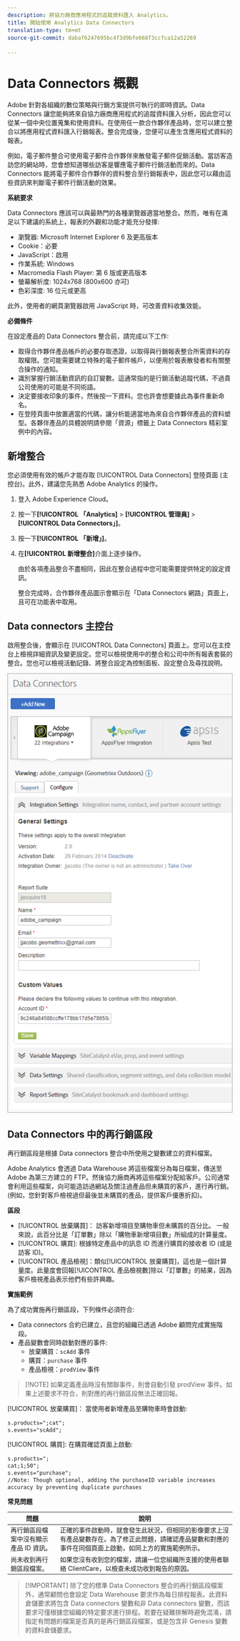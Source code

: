 ```yaml
---
description: 將協力廠商應用程式的追蹤資料匯入 Analytics。
title: 開始使用 Analytics Data Connectors
translation-type: tm+mt
source-git-commit: dabaf6247695bc4f3d9bfe668f3ccfca12a52269

---
```



# Data Connectors 概觀

Adobe 針對各組織的數位策略與行銷方案提供可執行的即時資訊。Data Connectors 讓您能夠將來自協力廠商應用程式的追蹤資料匯入分析，因此您可以從某一個中央位置蒐集和使用資料。在使用任一款合作夥伴產品時，您可以建立整合以將應用程式資料匯入行銷報表。整合完成後，您便可以產生含應用程式資料的報表。

例如，電子郵件整合可使用電子郵件合作夥伴來散發電子郵件促銷活動。當訪客造訪您的網站時，您會想知道哪些訪客是響應電子郵件行銷活動而來的。Data Connectors 能將電子郵件合作夥伴的資料整合至行銷報表中，因此您可以藉由這些資訊來判斷電子郵件行銷活動的效果。

**系統要求**

Data Connectors 應該可以與最熱門的各種瀏覽器適當地整合。然而，唯有在滿足以下建議的系統上，報表的外觀和功能才能充分發揮:

* 瀏覽器: Microsoft Internet Explorer 6 及更高版本
* Cookie：必要
* JavaScript：啟用
* 作業系統: Windows
* Macromedia Flash Player: 第 6 版或更高版本
* 螢幕解析度: 1024x768 (800x600 亦可)
* 色彩深度: 16 位元或更高

此外，使用者的網頁瀏覽器啟用 JavaScript 時，可改善資料收集效能。

**必備條件**

在設定產品的 Data Connectors 整合前，請完成以下工作:

* 取得合作夥伴產品帳戶的必要存取憑證，以取得與行銷報表整合所需資料的存取權限。您可能需要建立特殊的電子郵件帳戶，以便用於報表散發者和有關整合操作的通知。
* 識別掌握行銷活動資訊的自訂變數。這通常指的是行銷活動追蹤代碼，不過貴公司使用的可能是不同術語。
* 決定要接收印象的事件，然後按一下資料。您也許會想要據此為事件重新命名。
* 在登陸頁面中放置適當的代碼，讓分析能適當地為來自合作夥伴產品的資料塑型。各夥伴產品的具體說明請參閱「資源」標籤上 Data Connectors 精彩案例中的內容。

## 新增整合

您必須使用有效的帳戶才能存取 [!UICONTROL Data Connectors] 登陸頁面 (主控台)。此外，建議您先熟悉 Adobe Analytics 的操作。

1. 登入 Adobe Experience Cloud。
1. 按一下&#x200B;**[!UICONTROL 「Analytics]** > **[!UICONTROL 管理員]** > **[!UICONTROL Data Connectors」]**。
1. 按一下&#x200B;**[!UICONTROL 「新增」]**。
1. 在&#x200B;**[!UICONTROL 新增整合]**&#x200B;介面上逐步操作。

   由於各項產品整合不盡相同，因此在整合過程中您可能需要提供特定的設定資訊。

   整合完成時，合作夥伴產品圖示會顯示在「Data Connectors 網路」頁面上，且可在功能表中取用。

## Data connectors 主控台

啟用整合後，會顯示在 [!UICONTROL Data Connectors] 頁面上。您可以在主控台上檢視詳細資訊及變更設定。您可以檢視使用中的整合和公司中所有報表套裝的整合。您也可以檢視活動記錄、將整合設定為控制面板、設定整合及尋找說明。

![Data Connectors 主控台](assets/data-connectors-console.png)

## Data Connectors 中的再行銷區段

再行銷區段是根據 Data connectors 整合中所使用之變數建立的資料檔案。

Adobe Analytics 會透過 Data Warehouse 將這些檔案分為每日檔案，傳送至 Adobe 為第三方建立的 FTP。然後協力廠商再將這些檔案分配給客戶。公司通常會利用這些檔案，向可能造訪過網站及關注過產品但未購買的客戶，進行再行銷。(例如，您針對客戶檢視過但最後並未購買的產品，提供客戶優惠折扣)。

**區段**

* [!UICONTROL 放棄購買]： 訪客新增項目至購物車但未購買的百分比。 一般來說，此百分比是「訂單數」除以「購物車新增項目數」所組成的計算量度。
* [!UICONTROL 購買]: 根據特定產品中的訊息 ID 而進行購買的接收者 ID (或是訪客 ID)。
* [!UICONTROL 產品檢視]：類似[!UICONTROL 放棄購買]，這也是一個計算量度。此量度會回報[!UICONTROL 產品檢視數]除以「訂單數」的結果，因為客戶檢視產品表示他們有些許興趣。

**實施範例**

為了成功實施再行銷區段，下列條件必須符合:

* Data connectors 合約已建立，且您的組織已透過 Adobe 顧問完成實施階段。
* 產品變數會同時啟動對應的事件:
   * 放棄購買：`scAdd` 事件
   * 購買：`purchase` 事件
   * 產品檢視：`prodView` 事件

>[!NOTE] 如果定義產品時沒有關聯事件，則會自動引發 prodView 事件。如果上述要求不符合，則對應的再行銷區段無法正確回報。

[!UICONTROL 放棄購買]： 當使用者新增產品至購物車時會啟動:

```
s.products=";cat";
s.events="scAdd";
```

[!UICONTROL 購買]&#x200B;: 在購買確認頁面上啟動:

```
s.products=";
cat;1;50";
s.events="purchase";
//Note: Though optional, adding the purchaseID variable increases accuracy by preventing duplicate purchases
```

**常見問題**

| 問題 | 說明 |
| -----------| ---------- |  
| 再行銷區段檔案中沒有顯示產品 ID 資訊。 | 正確的事件啟動時，就會發生此狀況，但相同的影像要求上沒有產品變數存在。為了修正此問題，請確認產品變數和對應的事件在同個頁面上啟動，如同上方的實施範例所示。 |
| 尚未收到再行銷區段檔案。 | 如果您沒有收到您的檔案，請讓一位您組織所支援的使用者聯絡 ClientCare，以檢查未成功收到報告的原因。 |


>[!IMPORTANT] 除了您的標準 Data Connectors 整合的再行銷區段檔案外，通常顧問也會設定 Data Warehouse 要求作為每日排程報表。此資料倉儲要求將包含 Data connectors 變數和非 Data connectors 變數，而該要求可僅根據您組織的特定要求進行排程。若要在疑難排解時避免混淆，請指定有問題的檔案是否真的是再行銷區段檔案，或是包含非 Genesis 變數的資料倉儲要求。
